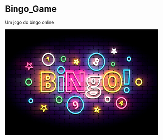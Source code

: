 # Bingo_Game
Um jogo do bingo online 

<img height="350" width="700" src="https://github.com/victor-0324/Bingo_Game/blob/main/static/img/istockphoto-1205079090-170667a.jpg?raw=true" />	

